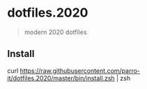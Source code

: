 # dotfiles.2020

> modern 2020 dotfiles

## Install

curl https://raw.githubusercontent.com/parro-it/dotfiles.2020/master/bin/install.zsh | zsh